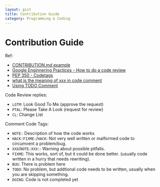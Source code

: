 ```yaml
---
layout: gist
title: Contribution Guide
category: Programming & Coding
---
```


# Contribution Guide

Ref: 
- [CONTRIBUTION.md example](https://gist.github.com/briandk/3d2e8b3ec8daf5a27a62)
- [Google Enginnering Practices - How to do a code review](https://google.github.io/eng-practices/review/reviewer/)
- [PEP 350 - Codetags](https://legacy.python.org/dev/peps/pep-0350/)
- [what is the meaning of xxx in code comment](https://stackoverflow.com/questions/1452934/what-is-the-meaning-of-xxx-in-code-comments)
- [Using TODO Comment](https://medium.com/imdoneio/5-ways-using-todo-comments-will-make-you-a-better-programmer-240abd00d9e4)

Code Review replies:
- `LGTM`: Look Good To Me (approve the request)
- `PTAL`: Please Take A Look (request for review)
- `CL`: Change List

Comment Code Tags:
- `NOTE:`    Description of how the code works 
- `HACK:FIXME:`/`HACK`: Not very well written or malformed code to circumvent a problem/bug. 
- `XXX`/`NOTE:XXX:`: Warning about possible pitfalls.
- `FIXME`: This works, sort of, but it could be done better. (usually code written in a hurry that needs rewriting).
- `BUG`: There is problem here
- `TODO`: No problem, but addtional code needs to be written, usually when you are skipping something.
- `DOING`: Code is not completed yet

